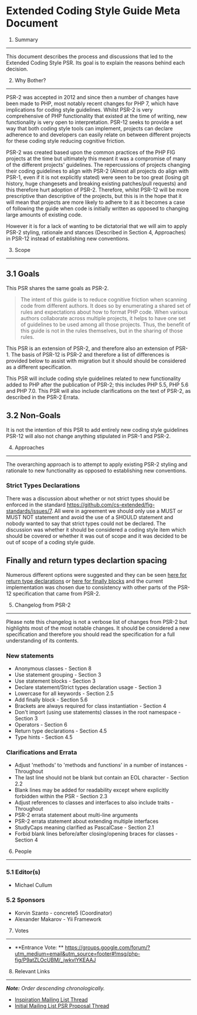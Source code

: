 Extended Coding Style Guide Meta Document
=========================================

1. Summary
----------

This document describes the process and discussions that led to the Extended Coding
Style PSR. Its goal is to explain the reasons behind each decision.

2. Why Bother?
--------------

PSR-2 was accepted in 2012 and since then a number of changes have been made to PHP,
most notably recent changes for PHP 7, which have implications for coding style
guidelines. Whilst PSR-2 is very comprehensive of PHP functionality that existed at
the time of writing, new functionality is very open to interpretation. PSR-12 seeks
to provide a set way that both coding style tools can implement, projects can declare
adherence to and developers can easily relate on between different projects for these
coding style reducing cognitive friction.

PSR-2 was created based upon the common practices of the PHP FIG projects at the time
but ultimately this meant it was a compromise of many of the different projects' guidelines.
The repercussions of projects changing their coding guidelines to align with PSR-2 (Almost
all projects do align with PSR-1, even if it is not explicitly stated) were seen to be too
great (losing git history, huge changesets and breaking existing patches/pull requests) and
this therefore hurt adoption of PSR-2. Therefore, whilst PSR-12 will be more prescriptive
than descriptive of the projects, but this is in the hope that it will mean that projects
are more likely to adhere to it as it becomes a case of following the guide when code is
initially written as opposed to changing large amounts of existing code.

However it is for a lack of wanting to be dictatorial that we will aim to apply PSR-2
styling, rationale and stances (Described in Section 4, Approaches) in PSR-12 instead of
establishing new conventions.

3. Scope
--------

## 3.1 Goals

This PSR shares the same goals as PSR-2.

> The intent of this guide is to reduce cognitive friction when scanning code from
> different authors. It does so by enumerating a shared set of rules and expectations
> about how to format PHP code.
> When various authors collaborate across multiple projects, it helps to have one set
> of guidelines to be used among all those projects. Thus, the benefit of this guide is
> not in the rules themselves, but in the sharing of those rules.

This PSR is an extension of PSR-2, and therefore also an extension of PSR-1. The basis of
PSR-12 is PSR-2 and therefore a list of differences is provided below to assist with migration
but it should should be considered as a different specification.

This PSR will include coding style guidelines related to new functionality added to PHP
after the publication of PSR-2; this includes PHP 5.5, PHP 5.6 and PHP 7.0. This PSR will
also include clarifications on the text of PSR-2, as described in the PSR-2 Errata.

## 3.2 Non-Goals

It is not the intention of this PSR to add entirely new coding style guidelines PSR-12 will
also not change anything stipulated in PSR-1 and PSR-2.

4. Approaches
-------------

The overarching approach is to attempt to apply existing PSR-2 styling and rationale to
new functionality as opposed to establishing new conventions.

### Strict Types Declarations

There was a discussion about whether or not strict types should be enforced in the standard
https://github.com/cs-extended/fig-standards/issues/7. All were in agreement we should only
use a MUST or MUST NOT statement and avoid the use of a SHOULD statement and nobody wanted
to say that strict types could not be declared. The discussion was whether it should be
considered a coding style item which should be covered or whether it was out of scope and it
was decided to be out of scope of a coding style guide.

## Finally and return types declartion spacing

Numerous different options were suggested and they can be seen
[here for return type declarations](https://gist.github.com/michaelcullum/c025f3870c9ea1dd2668#file-returntypesspacing-php) or
[here for finally blocks](https://gist.github.com/michaelcullum/c025f3870c9ea1dd2668#file-finallyblocks-php)
and the current implementation was chosen due to consistency with other parts of the PSR-12
specification that came from PSR-2.

5. Changelog from PSR-2
------------------------

Please note this changelog is not a verbose list of changes from PSR-2 but highlights
most of the most notable changes. It should be considered a new specification and therefore
you should read the specification for a full understanding of its contents.

### New statements

* Anonymous classes - Section 8
* Use statement grouping - Section 3
* Use statement blocks - Section 3
* Declare statement/Strict types declaration usage - Section 3
* Lowercase for all keywords - Section 2.5
* Add finally block - Section 5.6
* Brackets are always required for class instantiation - Section 4
* Don't import (using use statements) classes in the root namespace - Section 3
* Operators - Section 6
* Return type declarations - Section 4.5
* Type hints - Section 4.5

### Clarifications and Errata
* Adjust 'methods' to 'methods and functions' in a number of instances - Throughout
* The last line should not be blank but contain an EOL character - Section 2.2
* Blank lines may be added for readability except where explicitly forbidden within the PSR - Section 2.3
* Adjust references to classes and interfaces to also include traits - Throughout
* PSR-2 errata statement about multi-line arguments
* PSR-2 errata statement about extending multiple interfaces
* StudlyCaps meaning clarified as PascalCase - Section 2.1
* Forbid blank lines before/after closing/opening braces for classes - Section 4

6. People
---------

### 5.1 Editor(s)

* Michael Cullum

### 5.2 Sponsors

* Korvin Szanto - concrete5 (Coordinator)
* Alexander Makarov - Yii Framework

7. Votes
--------

* **Entrance Vote: ** https://groups.google.com/forum/?utm_medium=email&utm_source=footer#!msg/php-fig/P9atZLOcUBM/_jwkvlYKEAAJ

8. Relevant Links
-----------------

_**Note:** Order descending chronologically._

* [Inspiration Mailing List Thread](https://groups.google.com/forum/?utm_medium=email&utm_source=footer#!topic/php-fig/wh9avopSR9k)
* [Initial Mailing List PSR Proposal Thread](https://groups.google.com/forum/?utm_medium=email&utm_source=footer#!topic/php-fig/MkFacLdfGso)
